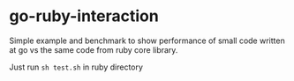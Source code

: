 # go-ruby-interaction
Simple example and benchmark to show performance of small code written at go vs the same code from ruby core library.

Just run
```sh test.sh``` in ruby directory
